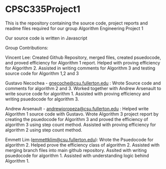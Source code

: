 # CPSC335Project1
This is the repository containing the source code, project reports and readme files required for our group Algorithm Engineering Project 1

Our source code is written in Javascript


Group Contributions:

Vincent Lee: Created Github Repository, merged files, created psuedocode, and proved efficiency for Algorithm 1 report. Helped with proving efficiency for Algorithm 2. Assisted in writing comments for Algorithm 3 and testing source code for Algorithm 1,2 and 3

Gustavo Necochea - gnecoche@csu.fullerton.edu : 
Wrote Source code and comments for algorithm 2 and 3. Worked together with Andrew Arsenault to write source code for algorithm 1. Assisted with proving efficiency and writing psuedocode for algorithm 3.

Andrew Arsenault - andrewjoropeza@csu.fullerton.edu :
Helped write Algorithm 1 source code with Gustavo. Wrote Algorithm 3 project report by creating the psuedocode for Algorithm 3 and proved the efficiency of algorithm 3 using step count method. Assisted with proving efficiency for algorithm 2 using step count method.

Emmett Lim (emmettklim@csu.fullerton.edu): Wrote the Psuedocode for algorithm 2. Helped prove the efficiency class of algorithm 2. Assisted with merging branch files into main github repository. Assited with writing psuedocode for algorithm 1. Assisted with understanding logic behind Algorithm 1.
